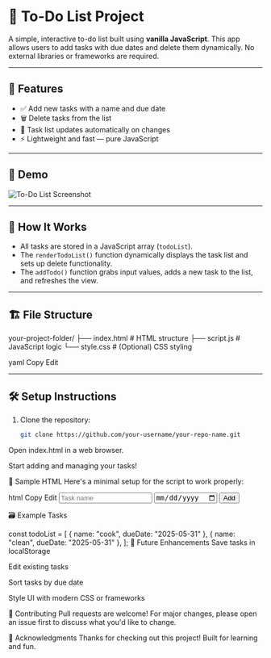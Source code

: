 # 📝 To-Do List Project

A simple, interactive to-do list built using **vanilla JavaScript**. This app allows users to add tasks with due dates and delete them dynamically. No external libraries or frameworks are required.

---

## 🚀 Features

- ✅ Add new tasks with a name and due date  
- 🗑️ Delete tasks from the list  
- 🔁 Task list updates automatically on changes  
- ⚡ Lightweight and fast — pure JavaScript

---

## 📸 Demo

![To-Do List Screenshot](screenshot.png) <!-- Optional: Replace with your actual image file or URL -->

---

## 🧠 How It Works

- All tasks are stored in a JavaScript array (`todoList`).
- The `renderTodoList()` function dynamically displays the task list and sets up delete functionality.
- The `addTodo()` function grabs input values, adds a new task to the list, and refreshes the view.

---

## 🏗️ File Structure

your-project-folder/
├── index.html # HTML structure
├── script.js # JavaScript logic
└── style.css # (Optional) CSS styling

yaml
Copy
Edit

---

## 🛠️ Setup Instructions

1. Clone the repository:

   ```bash
   git clone https://github.com/your-username/your-repo-name.git
Open index.html in a web browser.

Start adding and managing your tasks!

🧪 Sample HTML
Here's a minimal setup for the script to work properly:

html
Copy
Edit
<input placeholder="Task name" class="js-name-input" />
<input type="date" class="js-due-date-input" />
<button class="js-add-todo-button">Add</button>

<div class="js-todo-list"></div>

<script src="script.js"></script>
🗃️ Example Tasks

const todoList = [
  { name: "cook", dueDate: "2025-05-31" },
  { name: "clean", dueDate: "2025-05-31" },
];
🚧 Future Enhancements
Save tasks in localStorage

Edit existing tasks

Sort tasks by due date

Style UI with modern CSS or frameworks

🤝 Contributing
Pull requests are welcome! For major changes, please open an issue first to discuss what you'd like to change.

🙌 Acknowledgments
Thanks for checking out this project! Built for learning and fun.


